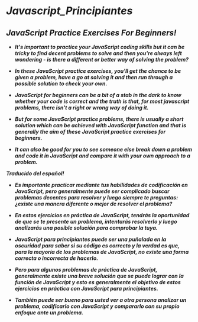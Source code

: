 # **_Javascript_Principiantes_**

## **_JavaScript Practice Exercises For Beginners!_**

- **_It's important to practice your JavaScript coding skills but it can be tricky to find decent problems to solve and then you're always left wondering - is there a different or better way of solving the problem?_**

- **_In these JavaScript practice exercises, you'll get the chance to be given a problem, have a go at solving it and then run through a possible solution to check your own._**

- **_JavaScript for beginners can be a bit of a stab in the dark to know whether your code is correct and the truth is that, for most javascript problems, there isn't a right or wrong way of doing it._**

- **_But for some JavaScript practice problems, there is usually a short solution which can be achieved with JavaScript function and that is generally the aim of these JavaScript practice exercises for beginners._**

- **_It can also be good for you to see someone else break down a problem and code it in JavaScript and compare it with your own approach to a problem._**

**_Traducido del español!_**

- **_Es importante practicar mediante tus habilidades de codificación en JavaScript, pero  generalmente puede ser complicado buscar problemas decentes para resolver y luego siempre te preguntas: ¿existe una manera diferente o mejor de resolver el problema?_**

- **_En estos ejercicios en práctica de JavaScript, tendrás la oportunidad de que se te presente un problema, intentarás resolverlo y luego analizarás una posible solución para comprobar la tuya._**

- **_JavaScript para principiantes puede ser una puñalada en la oscuridad para saber si su código es correcto y la verdad es que, para la mayoría de los problemas de JavaScript, no existe una forma correcta o incorrecta de hacerlo._**

- **_Pero para algunos problemas de práctica de JavaScript, generalmente existe una breve solución que se puede lograr con la función de JavaScript y esto es generalmente el objetivo de estos ejercicios en práctica con JavaScript para principiantes._**

- **_También puede ser bueno para usted ver a otra persona analizar un problema, codificarlo con JavaScript y compararlo con su propio enfoque ante un problema._**

